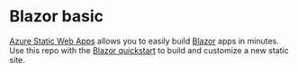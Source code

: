 # Blazor basic

[Azure Static Web Apps](https://docs.microsoft.com/azure/static-web-apps/overview) allows you to easily build [Blazor](https://angular.io/) apps in minutes. Use this repo with the [Blazor quickstart](https://docs.microsoft.com/azure/static-web-apps/getting-started?tabs=blazor) to build and customize a new static site.
